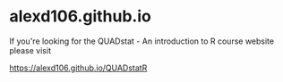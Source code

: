# alexd106.github.io

If you're looking for the QUADstat - An introduction to R course website please visit

https://alexd106.github.io/QUADstatR
